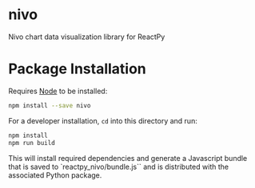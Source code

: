 # nivo

Nivo chart data visualization library for ReactPy

# Package Installation

Requires [Node](https://nodejs.org/en/) to be installed:

```bash
npm install --save nivo
```

For a developer installation, `cd` into this directory and run:

```bash
npm install
npm run build
```

This will install required dependencies and generate a Javascript bundle that is saved
to `reactpy_nivo/bundle.js`` and is distributed with the
associated Python package.
